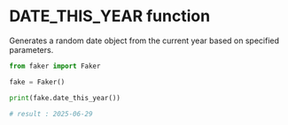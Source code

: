 # **DATE_THIS_YEAR** function

Generates a random date object from the current year based on specified parameters.

```py
from faker import Faker

fake = Faker()

print(fake.date_this_year())

# result : 2025-06-29
```

